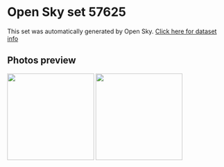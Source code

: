 # Open Sky set 57625
This set was automatically generated by Open Sky.
[Click here for dataset info](https://github.com/awesomelewis2007/opensky/blob/master/dataset/57625/info.json)
## Photos preview
<img src="https://raw.githubusercontent.com/awesomelewis2007/opensky/master/dataset/57625/photos.gif" width="200px"/>
<img src="https://raw.githubusercontent.com/awesomelewis2007/opensky/master/dataset/57625/photos_bw.gif" width="200px"/>
